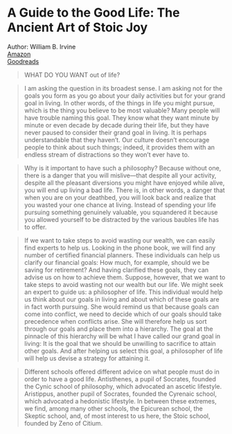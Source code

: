 # A Guide to the Good Life: The Ancient Art of Stoic Joy
Author: William B. Irvine  
[Amazon](https://amzn.to/3ySHBdj)  
[Goodreads](https://www.goodreads.com/book/show/5617966-a-guide-to-the-good-life)  

>WHAT DO YOU WANT out of life?

>I am asking the question in its broadest sense. I am asking not for the goals you form as you go about your daily activities but for your grand goal in living. In other words, of the things in life you might pursue, which is the thing you believe to be most valuable? Many people will have trouble naming this goal. They know what they want minute by minute or even decade by decade during their life, but they have never paused to consider their grand goal in living. It is perhaps understandable that they haven’t. Our culture doesn’t encourage people to think about such things; indeed, it provides them with an endless stream of distractions so they won’t ever have to.

>Why is it important to have such a philosophy? Because without one, there is a danger that you will mislive—that despite all your activity, despite all the pleasant diversions you might have enjoyed while alive, you will end up living a bad life. There is, in other words, a danger that when you are on your deathbed, you will look back and realize that you wasted your one chance at living. Instead of spending your life pursuing something genuinely valuable, you squandered it because you allowed yourself to be distracted by the various baubles life has to offer.

>If we want to take steps to avoid wasting our wealth, we can easily find experts to help us. Looking in the phone book, we will find any number of certified financial planners. These individuals can help us clarify our financial goals: How much, for example, should we be saving for retirement? And having clarified these goals, they can advise us on how to achieve them. Suppose, however, that we want to take steps to avoid wasting not our wealth but our life. We might seek an expert to guide us: a philosopher of life. This individual would help us think about our goals in living and about which of these goals are in fact worth pursuing. She would remind us that because goals can come into conflict, we need to decide which of our goals should take precedence when conflicts arise. She will therefore help us sort through our goals and place them into a hierarchy. The goal at the pinnacle of this hierarchy will be what I have called our grand goal in living: It is the goal that we should be unwilling to sacrifice to attain other goals. And after helping us select this goal, a philosopher of life will help us devise a strategy for attaining it.

>Different schools offered different advice on what people must do in order to have a good life. Antisthenes, a pupil of Socrates, founded the Cynic school of philosophy, which advocated an ascetic lifestyle. Aristippus, another pupil of Socrates, founded the Cyrenaic school, which advocated a hedonistic lifestyle. In between these extremes, we find, among many other schools, the Epicurean school, the Skeptic school, and, of most interest to us here, the Stoic school, founded by Zeno of Citium.